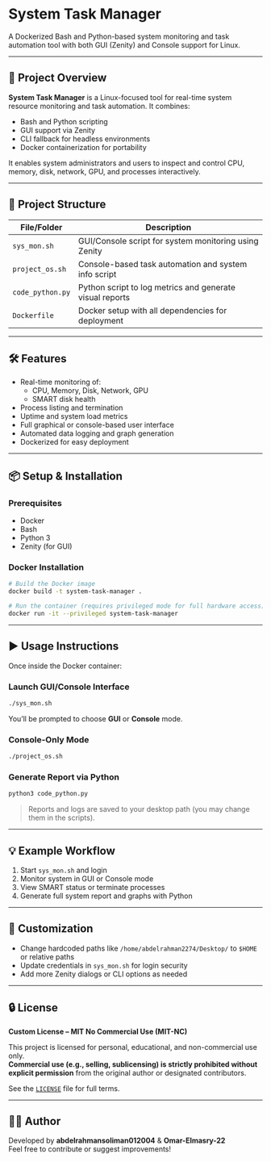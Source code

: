 # System Task Manager

A Dockerized Bash and Python-based system monitoring and task automation tool with both GUI (Zenity) and Console support for Linux.

---

## 🚀 Project Overview

**System Task Manager** is a Linux-focused tool for real-time system resource monitoring and task automation. It combines:

- Bash and Python scripting
- GUI support via Zenity
- CLI fallback for headless environments
- Docker containerization for portability

It enables system administrators and users to inspect and control CPU, memory, disk, network, GPU, and processes interactively.

---

## 📁 Project Structure

| File/Folder       | Description                                                                 |
|-------------------|-----------------------------------------------------------------------------|
| `sys_mon.sh`      | GUI/Console script for system monitoring using Zenity                       |
| `project_os.sh`   | Console-based task automation and system info script                        |
| `code_python.py`  | Python script to log metrics and generate visual reports                    |
| `Dockerfile`      | Docker setup with all dependencies for deployment                          |

---

## 🛠️ Features

- Real-time monitoring of:
  - CPU, Memory, Disk, Network, GPU
  - SMART disk health
- Process listing and termination
- Uptime and system load metrics
- Full graphical or console-based user interface
- Automated data logging and graph generation
- Dockerized for easy deployment

---

## 📦 Setup & Installation

### Prerequisites

- Docker
- Bash
- Python 3
- Zenity (for GUI)

### Docker Installation

```bash
# Build the Docker image
docker build -t system-task-manager .

# Run the container (requires privileged mode for full hardware access)
docker run -it --privileged system-task-manager
```

---

## ▶️ Usage Instructions

Once inside the Docker container:

### Launch GUI/Console Interface

```bash
./sys_mon.sh
```

You’ll be prompted to choose **GUI** or **Console** mode.

### Console-Only Mode

```bash
./project_os.sh
```

### Generate Report via Python

```bash
python3 code_python.py
```

> Reports and logs are saved to your desktop path (you may change them in the scripts).

---

## 💡 Example Workflow

1. Start `sys_mon.sh` and login
2. Monitor system in GUI or Console mode
3. View SMART status or terminate processes
4. Generate full system report and graphs with Python

---

## 🔧 Customization

- Change hardcoded paths like `/home/abdelrahman2274/Desktop/` to `$HOME` or relative paths
- Update credentials in `sys_mon.sh` for login security
- Add more Zenity dialogs or CLI options as needed

---

## 🔒 License

**Custom License – MIT No Commercial Use (MIT-NC)**

This project is licensed for personal, educational, and non-commercial use only.  
**Commercial use (e.g., selling, sublicensing) is strictly prohibited without explicit permission** from the original author or designated contributors.

See the [`LICENSE`](./LICENSE) file for full terms.

---

## 🧑‍💻 Author

Developed by **abdelrahmansoliman012004** & **Omar-Elmasry-22**  
Feel free to contribute or suggest improvements!

